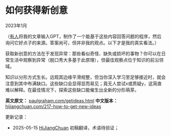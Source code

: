 


# 如何获得新创意

2023年1月

（[有人](https://twitter.com/stef/status/1617222428727586816)将我的文章输入GPT，制作了一个能基于这些内容回答问题的程序，然后询问它好点子的来源。答案尚可，但并非我的观点。以下才是我的真实看法。）

获取新创意的方法在于发现异常：那些看似奇怪、缺失或损坏的事物？你可以在日常生活中观察到异常（脱口秀大多基于此原理），但最佳观察点位于知识的前沿领域。

知识以分形方式生长。远观其边缘平滑规整，但当你深入学习至足够接近时，就会注意到其中布满缺口。这些缺口会显得显而易见；竟无人尝试x或质疑y，这简直难以解释。在最佳情况下，探索这些缺口能催生出全新的分形萌芽。

**英文原文：** [paulgraham.com/getideas.html](https://paulgraham.com/getideas.html)
**中文版本：** [hijiangchuan.com/217-how-to-get-new-ideas](https://hijiangchuan.com/217-how-to-get-new-ideas)



更新记录：
- 2025-05-15 [HiJiangChuan](https://hijiangchuan.com) 初稿翻译，术语待验证；
